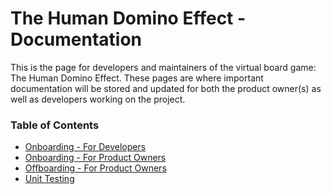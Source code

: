 # The Human Domino Effect - Documentation

This is the page for developers and maintainers of the virtual board game: The Human Domino Effect. These pages are where important documentation will be stored and updated for both the product owner(s) as well as developers working on the project.

### Table of Contents

-   [Onboarding - For Developers](onboarding-developers.md)
-   [Onboarding - For Product Owners](onboarding-product-owner.md)
-   [Offboarding - For Product Owners](offboarding-product-owner.md)
-   [Unit Testing](unit-testing.md)
